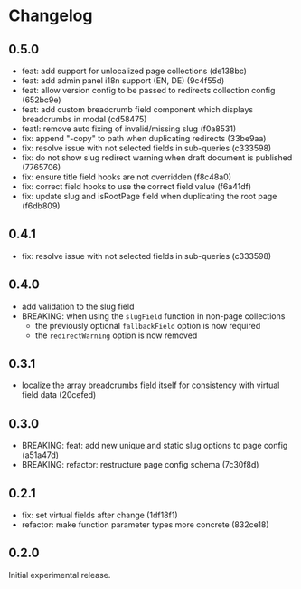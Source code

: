 # Changelog

## 0.5.0

- feat: add support for unlocalized page collections (de138bc)
- feat: add admin panel i18n support (EN, DE) (9c4f55d)
- feat: allow version config to be passed to redirects collection config (652bc9e)
- feat: add custom breadcrumb field component which displays breadcrumbs in modal (cd58475)
- feat!: remove auto fixing of invalid/missing slug (f0a8531)
- fix: append "-copy" to path when duplicating redirects (33be9aa)
- fix: resolve issue with not selected fields in sub-queries (c333598)
- fix: do not show slug redirect warning when draft document is published (7765706) 
- fix: ensure title field hooks are not overridden (f8c48a0)
- fix: correct field hooks to use the correct field value (f6a41df)
- fix: update slug and isRootPage field when duplicating the root page (f6db809)

## 0.4.1

- fix: resolve issue with not selected fields in sub-queries (c333598)

## 0.4.0

- add validation to the slug field
- BREAKING: when using the `slugField` function in non-page collections
    - the previously optional `fallbackField` option is now required
    - the `redirectWarning` option is now removed

## 0.3.1

- localize the array breadcrumbs field itself for consistency with virtual field data (20cefed)

## 0.3.0

- BREAKING: feat: add new unique and static slug options to page config (a51a47d)
- BREAKING: refactor: restructure page config schema (7c30f8d)

## 0.2.1

- fix: set virtual fields after change (1df18f1)
- refactor: make function parameter types more concrete (832ce18)

## 0.2.0

Initial experimental release.
